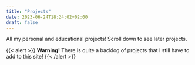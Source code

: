 ```yaml
---
title: "Projects"
date: 2023-06-24T18:24:02+02:00
draft: false
---
```


All my personal and educational projects! Scroll down to see later projects.

{{< alert >}}
**Warning!** There is quite a backlog of projects that I still have to add to this site!
{{< /alert >}}
